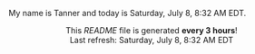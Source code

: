 My name is Tanner and today is Saturday, July 8, 8:32 AM EDT.

<p align="center">This <i>README</i> file is generated <b>every 3 hours</b>!</br>Last refresh: Saturday, July 8, 8:32 AM EDT<br /></p>
